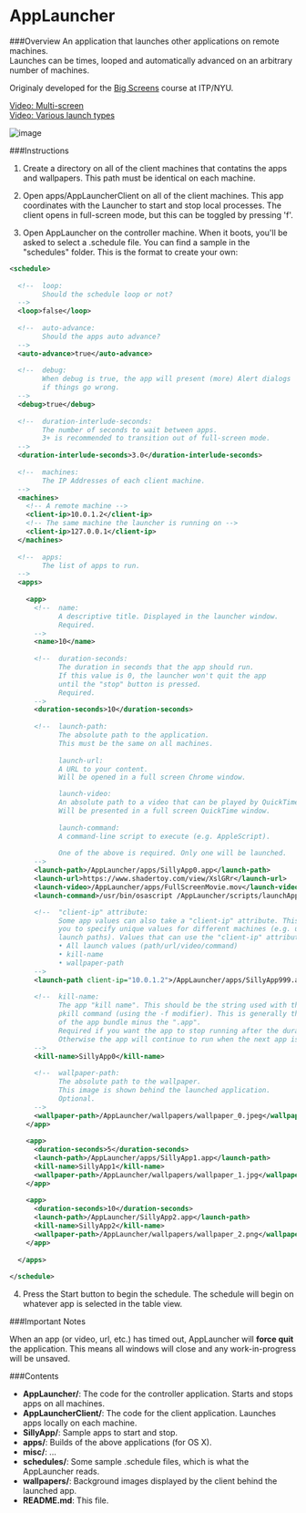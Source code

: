 AppLauncher
===========

###Overview
An application that launches other applications on remote machines.  
Launches can be times, looped and automatically advanced on an arbitrary number of machines.

Originaly developed for the [Big Screens](http://itp.nyu.edu/bigscreens/) course at ITP/NYU.

[Video: Multi-screen](http://www.youtube.com/watch?v=Z4A6BD6035w)  
[Video: Various launch types](http://youtu.be/hgu0jd0R4i0)

![image](https://raw.github.com/wdlindmeier/AppLauncher/master/misc/launcher_screenshot.png)

###Instructions
1) Create a directory on all of the client machines that contatins the apps and wallpapers. This path must be identical on each machine.  

2) Open apps/AppLauncherClient on all of the client machines. This app coordinates with the Launcher to start and stop local processes. The client opens in full-screen mode, but this can be toggled by pressing 'f'.  

3) Open AppLauncher on the controller machine. When it boots, you'll be asked to select a .schedule file. You can find a sample in the "schedules" folder. This is the format to create your own:  

```xml
<schedule>
  
  <!-- 	loop:
  		Should the schedule loop or not? 
  -->
  <loop>false</loop>
  
  <!-- 	auto-advance:
  	   	Should the apps auto advance? 
  -->
  <auto-advance>true</auto-advance>
  
  <!-- 	debug:
		When debug is true, the app will present (more) Alert dialogs 
  	   	if things go wrong. 
  -->  
  <debug>true</debug>
  
  <!-- 	duration-interlude-seconds:
  		The number of seconds to wait between apps. 
  		3+ is recommended to transition out of full-screen mode. 
  -->
  <duration-interlude-seconds>3.0</duration-interlude-seconds>
  
  <!-- 	machines:
  		The IP Addresses of each client machine. 
  -->
  <machines>
  	<!-- A remote machine -->
    <client-ip>10.0.1.2</client-ip>
    <!-- The same machine the launcher is running on -->
    <client-ip>127.0.0.1</client-ip>
  </machines>
  
  <!-- 	apps:
  		The list of apps to run. 
  -->
  <apps>
  
    <app>
      <!-- 	name:
          	A descriptive title. Displayed in the launcher window. 
          	Required.
      -->
      <name>10</name>
    
      <!-- 	duration-seconds:
      		The duration in seconds that the app should run. 
      		If this value is 0, the launcher won't quit the app
			until the "stop" button is pressed.
      		Required.
      -->
      <duration-seconds>10</duration-seconds>
            
      <!-- 	launch-path:
      		The absolute path to the application.  
      		This must be the same on all machines. 
          
          	launch-url:
          	A URL to your content. 
          	Will be opened in a full screen Chrome window.

          	launch-video:
          	An absolute path to a video that can be played by QuickTime.
          	Will be presented in a full screen QuickTime window.
          
          	launch-command:
          	A command-line script to execute (e.g. AppleScript).
          
      		One of the above is required. Only one will be launched.
      -->
      <launch-path>/AppLauncher/apps/SillyApp0.app</launch-path>
      <launch-url>https://www.shadertoy.com/view/XslGRr</launch-url>
      <launch-video>/AppLauncher/apps/FullScreenMovie.mov</launch-video>
      <launch-command>/usr/bin/osascript /AppLauncher/scripts/launchApp.scpt</launch-command>

      <!-- 	"client-ip" attribute: 
    		Some app values can also take a "client-ip" attribute. This allows
    		you to specify unique values for different machines (e.g. unique
    		launch paths). Values that can use the "client-ip" attribute:
    		• All launch values (path/url/video/command)
    		• kill-name
    		• wallpaper-path
	  -->      
      <launch-path client-ip="10.0.1.2">/AppLauncher/apps/SillyApp999.app</launch-path>
      
      <!-- 	kill-name:
      		The app "kill name". This should be the string used with the 
      		pkill command (using the -f modifier). This is generally the name 
      		of the app bundle minus the ".app".
      		Required if you want the app to stop running after the duration.
      		Otherwise the app will continue to run when the next app is launched.
      -->
      <kill-name>SillyApp0</kill-name>
      
      <!-- 	wallpaper-path:
      		The absolute path to the wallpaper. 
      	   	This image is shown behind the launched application. 
      		Optional. 
      -->
      <wallpaper-path>/AppLauncher/wallpapers/wallpaper_0.jpeg</wallpaper-path>
    </app>
    
    <app>
      <duration-seconds>5</duration-seconds>
      <launch-path>/AppLauncher/apps/SillyApp1.app</launch-path>
      <kill-name>SillyApp1</kill-name>
      <wallpaper-path>/AppLauncher/wallpapers/wallpaper_1.jpg</wallpaper-path>
    </app>
    
    <app>
      <duration-seconds>10</duration-seconds>
      <launch-path>/AppLauncher/SillyApp2.app</launch-path>
      <kill-name>SillyApp2</kill-name>
      <wallpaper-path>/AppLauncher/wallpapers/wallpaper_2.png</wallpaper-path>
    </app>
    
  </apps>
  
</schedule>
```
4) Press the Start button to begin the schedule. The schedule will begin on whatever app is selected in the table view.

###Important Notes

When an app (or video, url, etc.) has timed out, AppLauncher will **force quit** the application. This means all windows will close and any work-in-progress will be unsaved. 

###Contents

* **AppLauncher/**: The code for the controller application. Starts and stops apps on all machines.
* **AppLauncherClient/**: The code for the client application. Launches apps locally on each machine. 
* **SillyApp/**: Sample apps to start and stop.
* **apps/**: Builds of the above applications (for OS X).
* **misc/**: ...
* **schedules/**: Some sample .schedule files, which is what the AppLauncher reads.
* **wallpapers/**: Background images displayed by the client behind the launched app.
* **README.md**: This file.
